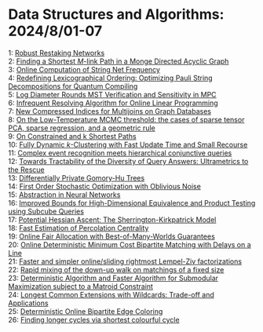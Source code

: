 # Data Structures and Algorithms: 2024/8/01-07  
1: [Robust Restaking Networks](https://doi.org/10.48550/arXiv.2407.21785)  
2: [Finding a Shortest $M$-link Path in a Monge Directed Acyclic Graph](https://doi.org/10.48550/arXiv.2408.00227)  
3: [Online Computation of String Net Frequency](https://doi.org/10.48550/arXiv.2408.00308)  
4: [Redefining Lexicographical Ordering: Optimizing Pauli String  Decompositions for Quantum Compiling](https://doi.org/10.48550/arXiv.2408.00354)  
5: [Log Diameter Rounds MST Verification and Sensitivity in MPC](https://doi.org/10.48550/arXiv.2408.00398)  
6: [Infrequent Resolving Algorithm for Online Linear Programming](https://doi.org/10.48550/arXiv.2408.00465)  
7: [New Compressed Indices for Multijoins on Graph Databases](https://doi.org/10.48550/arXiv.2408.00558)  
8: [On the Low-Temperature MCMC threshold: the cases of sparse tensor PCA, sparse regression, and a geometric rule](https://doi.org/10.48550/arXiv.2408.00746)  
9: [On Constrained and k Shortest Paths](https://doi.org/10.48550/arXiv.2408.00899)  
10: [Fully Dynamic $k$-Clustering with Fast Update Time and Small Recourse](https://doi.org/10.48550/arXiv.2408.01325)  
11: [Complex event recognition meets hierarchical conjunctive queries](https://doi.org/10.48550/arXiv.2408.01652)  
12: [Towards Tractability of the Diversity of Query Answers: Ultrametrics to  the Rescue](https://doi.org/10.48550/arXiv.2408.01657)  
13: [Differentially Private Gomory-Hu Trees](https://doi.org/10.48550/arXiv.2408.01798)  
14: [First Order Stochastic Optimization with Oblivious Noise](https://doi.org/10.48550/arXiv.2408.02090)  
15: [Abstraction in Neural Networks](https://doi.org/10.48550/arXiv.2408.02125)  
16: [Improved Bounds for High-Dimensional Equivalence and Product Testing  using Subcube Queries](https://doi.org/10.48550/arXiv.2408.02347)  
17: [Potential Hessian Ascent: The Sherrington-Kirkpatrick Model](https://doi.org/10.48550/arXiv.2408.02360)  
18: [Fast Estimation of Percolation Centrality](https://doi.org/10.48550/arXiv.2408.02389)  
19: [Online Fair Allocation with Best-of-Many-Worlds Guarantees](https://doi.org/10.48550/arXiv.2408.02403)  
20: [Online Deterministic Minimum Cost Bipartite Matching with Delays on a  Line](https://doi.org/10.48550/arXiv.2408.02526)  
21: [Faster and simpler online/sliding rightmost Lempel-Ziv factorizations](https://doi.org/10.48550/arXiv.2408.03008)  
22: [Rapid mixing of the down-up walk on matchings of a fixed size](https://doi.org/10.48550/arXiv.2408.03466)  
23: [Deterministic Algorithm and Faster Algorithm for Submodular Maximization  subject to a Matroid Constraint](https://doi.org/10.48550/arXiv.2408.03583)  
24: [Longest Common Extensions with Wildcards: Trade-off and Applications](https://doi.org/10.48550/arXiv.2408.03610)  
25: [Deterministic Online Bipartite Edge Coloring](https://doi.org/10.48550/arXiv.2408.03661)  
26: [Finding longer cycles via shortest colourful cycle](https://doi.org/10.48550/arXiv.2408.03699)  